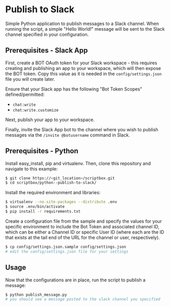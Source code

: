 # Publish to Slack

Simple Python application to publish messages to a Slack channel. When running the script, a simple
"Hello World!" message will be sent to the Slack channel specified in your configuration.

## Prerequisites - Slack App

First, create a BOT OAuth token for your Slack workspace - this requires creating and publishing an
app to your workspace, which will then expose the BOT token. Copy this value as it is needed in the
`config/settings.json` file you will create later.

Ensure that your Slack app has the following "Bot Token Scopes" defined/permitted:

- `chat:write`
- `chat:write.customize`

Next, publish your app to your workspace.

Finally, invite the Slack App bot to the channel where you wish to publish messages via the
`/invite @botusername` command in Slack.

## Prerequisites - Python

Install easy_install, pip and virtualenv. Then, clone this repository and navigate to this example:

```bash
$ git clone https://<git_location>/scriptbox.git
$ cd scriptbox/python--publish-to-slack/
```

Install the required environment and libraries:

```bash
$ virtualenv --no-site-packages --distribute .env
$ source .env/bin/activate
$ pip install -r requirements.txt
```

Create a configuration file from the sample and specify the values for your specific environment to
include the Bot Token and associated channel ID, which can be either a Channel ID or specific User ID
(where each are the ID that exists at the tail end of the URL for the channel or user, respectively).

```bash
$ cp config/settings.json.sample config/settings.json
# edit the config/settings.json file for your settings
```

## Usage

Now that the configurations are in place, run the script to publish a message:

```bash
$ python publish_message.py
# you should see a message posted to the slack channel you specified
```
